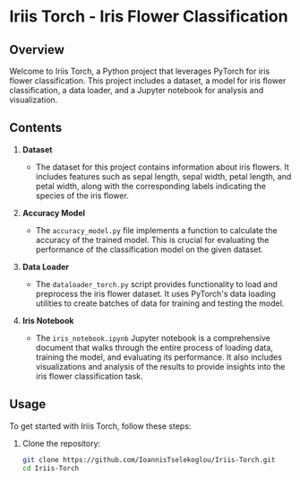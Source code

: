 # Iriis Torch - Iris Flower Classification

## Overview

Welcome to Iriis Torch, a Python project that leverages PyTorch for iris flower classification. This project includes a dataset, a model for iris flower classification, a data loader, and a Jupyter notebook for analysis and visualization.

## Contents

1. **Dataset**
   - The dataset for this project contains information about iris flowers. It includes features such as sepal length, sepal width, petal length, and petal width, along with the corresponding labels indicating the species of the iris flower.

2. **Accuracy Model**
   - The `accuracy_model.py` file implements a function to calculate the accuracy of the trained model. This is crucial for evaluating the performance of the classification model on the given dataset.

3. **Data Loader**
   - The `dataloader_torch.py` script provides functionality to load and preprocess the iris flower dataset. It uses PyTorch's data loading utilities to create batches of data for training and testing the model.

4. **Iris Notebook**
   - The `iris_notebook.ipynb` Jupyter notebook is a comprehensive document that walks through the entire process of loading data, training the model, and evaluating its performance. It also includes visualizations and analysis of the results to provide insights into the iris flower classification task.

## Usage

To get started with Iriis Torch, follow these steps:

1. Clone the repository:
   ```bash
   git clone https://github.com/IoannisTselekoglou/Iriis-Torch.git
   cd Iriis-Torch
